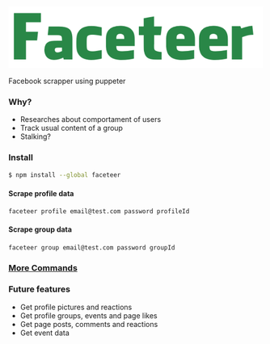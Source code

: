 
![Faceteer Logo](docs/logo.png)

Facebook scrapper using puppeter

### Why?
- Researches about comportament of users
- Track usual content of a group
- Stalking?

### Install

```bash
$ npm install --global faceteer
```

#### Scrape profile data 
```
faceteer profile email@test.com password profileId
```

#### Scrape group data
```
faceteer group email@test.com password groupId
```

### [More Commands](http://anabastos.me/faceteer/#/)

### Future features
- Get profile pictures and reactions
- Get profile groups, events and page likes
- Get page posts, comments and reactions
- Get event data